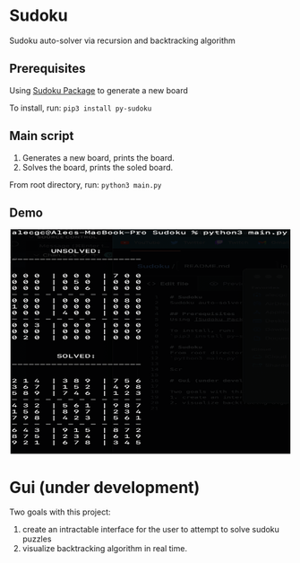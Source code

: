 # Sudoku
Sudoku auto-solver via recursion and backtracking algorithm

## Prerequisites
Using [Sudoku Package](https://pypi.org/project/py-sudoku/) to generate a new board

To install, run:
`pip3 install py-sudoku`

## Main script
1) Generates a new board, prints the board.
2) Solves the board, prints the soled board.

From root directory, run:
`python3 main.py`
## Demo
<p align="center">
<img src="https://github.com/alecgrater/Sudoku/blob/master/Demo.png" width="500" height="400"></img>
</p>

# Gui (under development)

Two goals with this project:
1. create an intractable interface for the user to attempt to solve sudoku puzzles
2. visualize backtracking algorithm in real time.
